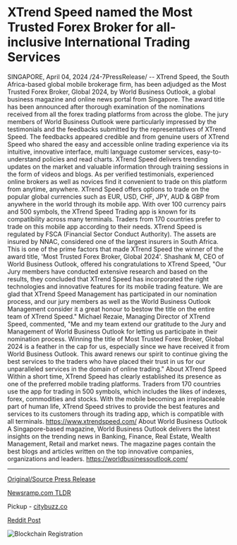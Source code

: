 # XTrend Speed named the Most Trusted Forex Broker for all-inclusive International Trading Services

SINGAPORE, April 04, 2024 /24-7PressRelease/ -- XTrend Speed, the South Africa-based global mobile brokerage firm, has been adjudged as the Most Trusted Forex Broker, Global 2024, by World Business Outlook, a global business magazine and online news portal from Singapore. The award title has been announced after thorough examination of the nominations received from all the forex trading platforms from across the globe.  The jury members of World Business Outlook were particularly impressed by the testimonials and the feedbacks submitted by the representatives of XTrend Speed. The feedbacks appeared credible and from genuine users of XTrend Speed who shared the easy and accessible online trading experience via its intuitive, innovative interface, multi language customer services, easy-to-understand policies and read charts. XTrend Speed delivers trending updates on the market and valuable information through training sessions in the form of videos and blogs. As per verified testimonials, experienced online brokers as well as novices find it convenient to trade on this platform from anytime, anywhere.  XTrend Speed offers options to trade on the popular global currencies such as EUR, USD, CHF, JPY, AUD & GBP from anywhere in the world through its mobile app. With over 100 currency pairs and 500 symbols, the XTrend Speed Trading app is known for its compatibility across many terminals. Traders from 170 countries prefer to trade on this mobile app according to their needs. XTrend Speed is regulated by FSCA (Financial Sector Conduct Authority). The assets are insured by NNAC, considered one of the largest insurers in South Africa. This is one of the prime factors that made XTrend Speed the winner of the award title, 'Most Trusted Forex Broker, Global 2024'.  Shashank M, CEO of World Business Outlook, offered his congratulations to XTrend Speed, "Our Jury members have conducted extensive research and based on the results, they concluded that XTrend Speed has incorporated the right technologies and innovative features for its mobile trading feature. We are glad that XTrend Speed Management has participated in our nomination process, and our jury members as well as the World Business Outlook Management consider it a great honour to bestow the title on the entire team of XTrend Speed."  Michael Rezaie, Managing Director of XTrend Speed, commented, "Me and my team extend our gratitude to the Jury and Management of World Business Outlook for letting us participate in their nomination process. Winning the title of Most Trusted Forex Broker, Global 2024 is a feather in the cap for us, especially since we have received it from World Business Outlook. This award renews our spirit to continue giving the best services to the traders who have placed their trust in us for our unparalleled services in the domain of online trading."  About XTrend Speed Within a short time, XTrend Speed has clearly established its presence as one of the preferred mobile trading platforms. Traders from 170 countries use the app for trading in 500 symbols, which includes the likes of indexes, forex, commodities and stocks. With the mobile becoming an irreplaceable part of human life, XTrend Speed strives to provide the best features and services to its customers through its trading app, which is compatible with all terminals.  https://www.xtrendspeed.com/  About World Business Outlook A Singapore-based magazine, World Business Outlook delivers the latest insights on the trending news in Banking, Finance, Real Estate, Wealth Management, Retail and market news. The magazine pages contain the best blogs and articles written on the top innovative companies, organizations and leaders.  https://worldbusinessoutlook.com/ 

---

[Original/Source Press Release](https://www.24-7pressrelease.com/press-release/509744/xtrend-speed-named-the-most-trusted-forex-broker-for-all-inclusive-international-trading-services)
                    

[Newsramp.com TLDR](https://newsramp.com/curated-news/xtrend-speed-awarded-most-trusted-forex-broker-global-2024-by-world-business-outlook/d11d3996200b085bed92c64b4258002b) 


Pickup - [citybuzz.co](https://citybuzz.co/2024/04/04/xtrend-speed-crowned-most-trusted-forex-broker-for-global-trading-services)
 



[Reddit Post](https://www.reddit.com/r/FinancialNewsramp/comments/1bvsnvg/xtrend_speed_awarded_most_trusted_forex_broker/) 



![Blockchain Registration](https://cdn.newsramp.app/24-7PressRelease/qrcode/244/4/mild9x8O.webp)